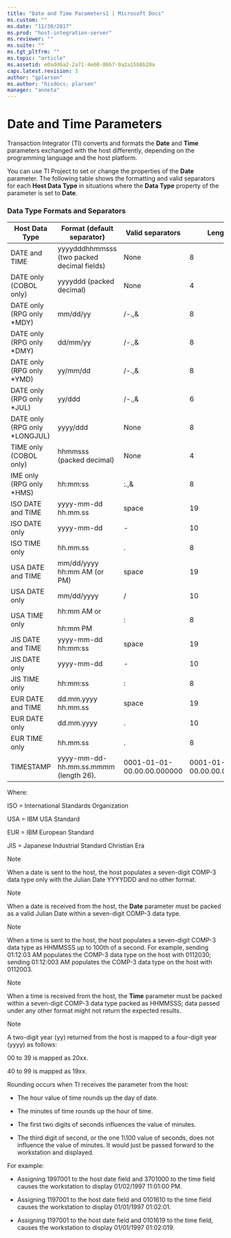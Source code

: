 ```yaml
---
title: "Date and Time Parameters1 | Microsoft Docs"
ms.custom: ""
ms.date: "11/30/2017"
ms.prod: "host-integration-server"
ms.reviewer: ""
ms.suite: ""
ms.tgt_pltfrm: ""
ms.topic: "article"
ms.assetid: e0add6a2-2a71-4e60-86b7-0a2a15b8b20a
caps.latest.revision: 3
author: "gplarsen"
ms.author: "hisdocs; plarsen"
manager: "anneta"
---
```

# Date and Time Parameters
Transaction Integrator (TI) converts and formats the **Date** and **Time** parameters exchanged with the host differently, depending on the programming language and the host platform.  
  
 You can use TI Project to set or change the properties of the **Date** parameter. The following table shows the formatting and valid separators for each **Host Data Type** in situations where the **Data Type** property of the parameter is set to **Date**.  
  
### Data Type Formats and Separators  
  
|Host Data Type|Format (default separator)|Valid separators|Length|Notes|  
|--------------------|----------------------------------|----------------------|------------|-----------|  
|DATE and TIME|yyyydddhhmmsss (two packed decimal fields)|None|8|None|  
|DATE only (COBOL only)|yyyyddd (packed decimal)|None|4|(1) (2)|  
|DATE only (RPG only *MDY)|mm/dd/yy|/-.,&|8|(5)|  
|DATE only (RPG only *DMY)|dd/mm/yy|/-.,&|8|(5)|  
|DATE only (RPG only *YMD)|yy/mm/dd|/-.,&|8|(5)|  
|DATE only (RPG only *JUL)|yy/ddd|/-.,&|6|(5)|  
|DATE only (RPG only *LONGJUL)|yyyy/ddd|None|8|None|  
|TIME only (COBOL only)|hhmmsss (packed decimal)|None|4|(3) (4)|  
IME only (RPG only *HMS)|hh:mm:ss|:.,&|8|None|  
|ISO DATE and TIME|yyyy-mm-dd hh.mm.ss|space|19|None|  
|ISO DATE only|yyyy-mm-dd|-|10|None|  
|ISO TIME only|hh.mm.ss|.|8|None|  
|USA DATE and TIME|mm/dd/yyyy hh:mm AM (or PM)|space|19|None|  
|USA DATE only|mm/dd/yyyy|/|10|None|  
|USA TIME only|hh:mm AM or<br /><br /> hh:mm PM|:|8|None|  
|JIS DATE and TIME|yyyy-mm-dd hh:mm:ss|space|19|None|  
|JIS DATE only|yyyy-mm-dd|-|10|None|  
|JIS TIME only|hh:mm:ss|:|8|None|  
|EUR DATE and TIME|dd.mm.yyyy hh.mm.ss|space|19|None|  
|EUR DATE only|dd.mm.yyyy|.|10|None|  
|EUR TIME only|hh.mm.ss|.|8|None|  
|TIMESTAMP|yyyy-mm-dd-hh.mm.ss.mmmm (length 26).|0001-01-01-00.00.00.000000|0001-01-01-00.00.00.000000|None|  
  
 Where:  
  
 ISO = International Standards Organization  
  
 USA = IBM USA Standard  
  
 EUR = IBM European Standard  
  
 JIS = Japanese Industrial Standard Christian Era  
  
> [!NOTE]
>  When a date is sent to the host, the host populates a seven-digit COMP-3 data type only with the Julian Date YYYYDDD and no other format.  
  
> [!NOTE]
>  When a date is received from the host, the **Date** parameter must be packed as a valid Julian Date within a seven-digit COMP-3 data type.  
  
> [!NOTE]
>  When a time is sent to the host, the host populates a seven-digit COMP-3 data type as HHMMSSS up to 100th of a second. For example, sending 01:12:03 AM populates the COMP-3 data type on the host with 0112030; sending 01:12:003 AM populates the COMP-3 data type on the host with 0112003.  
  
> [!NOTE]
>  When a time is received from the host, the **Time** parameter must be packed within a seven-digit COMP-3 data type packed as HHMMSSS; data passed under any other format might not return the expected results.  
  
> [!NOTE]
>  A two-digit year (yy) returned from the host is mapped to a four-digit year (yyyy) as follows:  
  
 00 to 39 is mapped as 20xx.  
  
 40 to 99 is mapped as 19xx.  
  
 Rounding occurs when TI receives the parameter from the host:  
  
-   The hour value of time rounds up the day of date.  
  
-   The minutes of time rounds up the hour of time.  
  
-   The first two digits of seconds influences the value of minutes.  
  
-   The third digit of second, or the one 1\100 value of seconds, does not influence the value of minutes. It would just be passed forward to the workstation and displayed.  
  
 For example:  
  
-   Assigning 1997001 to the host date field and 3701000 to the time field causes the workstation to display 01/02/1997 11:01:00 PM.  
  
-   Assigning 1197001 to the host date field and 0101610 to the time field causes the workstation to display 01/01/1997 01:02:01.  
  
-   Assigning 1197001 to the host date field and 0101619 to the time field, causes the workstation to display 01/01/1997 01:02:019.